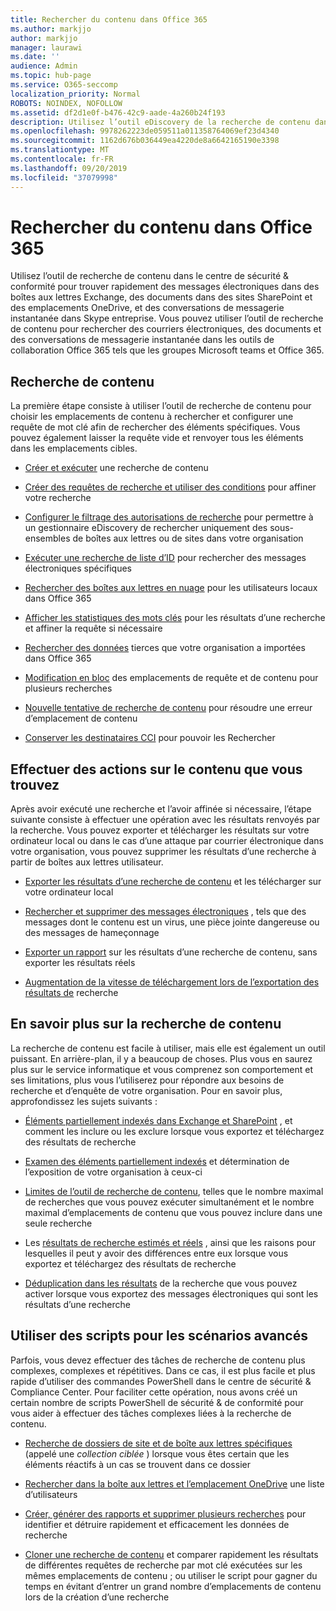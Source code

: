 ```yaml
---
title: Rechercher du contenu dans Office 365
ms.author: markjjo
author: markjjo
manager: laurawi
ms.date: ''
audience: Admin
ms.topic: hub-page
ms.service: O365-seccomp
localization_priority: Normal
ROBOTS: NOINDEX, NOFOLLOW
ms.assetid: df2d1e0f-b476-42c9-aade-4a260b24f193
description: Utilisez l’outil eDiscovery de la recherche de contenu dans le centre de sécurité & conformité pour trouver rapidement le courrier électronique dans les boîtes aux lettres Exchange, les documents dans les sites SharePoint et les emplacements OneDrive, et les conversations de messagerie instantanée dans Skype entreprise.
ms.openlocfilehash: 9978262223de059511a011358764069ef23d4340
ms.sourcegitcommit: 1162d676b036449ea4220de8a6642165190e3398
ms.translationtype: MT
ms.contentlocale: fr-FR
ms.lasthandoff: 09/20/2019
ms.locfileid: "37079998"
---
```

# <a name="search-for-content-in-office-365"></a>Rechercher du contenu dans Office 365

Utilisez l’outil de recherche de contenu dans le centre de sécurité & conformité pour trouver rapidement des messages électroniques dans des boîtes aux lettres Exchange, des documents dans des sites SharePoint et des emplacements OneDrive, et des conversations de messagerie instantanée dans Skype entreprise. Vous pouvez utiliser l’outil de recherche de contenu pour rechercher des courriers électroniques, des documents et des conversations de messagerie instantanée dans les outils de collaboration Office 365 tels que les groupes Microsoft teams et Office 365.
  
## <a name="search-for-content"></a>Recherche de contenu

La première étape consiste à utiliser l’outil de recherche de contenu pour choisir les emplacements de contenu à rechercher et configurer une requête de mot clé afin de rechercher des éléments spécifiques. Vous pouvez également laisser la requête vide et renvoyer tous les éléments dans les emplacements cibles.
  
- [Créer et exécuter](content-search.md) une recherche de contenu 
    
- [Créer des requêtes de recherche et utiliser des conditions](keyword-queries-and-search-conditions.md) pour affiner votre recherche 
    
- [Configurer le filtrage des autorisations de recherche](permissions-filtering-for-content-search.md) pour permettre à un gestionnaire eDiscovery de rechercher uniquement des sous-ensembles de boîtes aux lettres ou de sites dans votre organisation 
    
- [Exécuter une recherche de liste d’ID](csv-file-for-an-id-list-content-search.md) pour rechercher des messages électroniques spécifiques 
    
- [Rechercher des boîtes aux lettres en nuage](search-cloud-based-mailboxes-for-on-premises-users.md) pour les utilisateurs locaux dans Office 365

- [Afficher les statistiques des mots clés](view-keyword-statistics-for-content-search.md) pour les résultats d’une recherche et affiner la requête si nécessaire 
    
- [Rechercher des données](use-content-search-to-search-third-party-data-that-was-imported.md) tierces que votre organisation a importées dans Office 365 
    
- [Modification en bloc](bulk-edit-content-searches.md) des emplacements de requête et de contenu pour plusieurs recherches 
    
- [Nouvelle tentative de recherche de contenu](retry-failed-content-search.md) pour résoudre une erreur d’emplacement de contenu

- [Conserver les destinataires CCI](https://docs.microsoft.com/exchange/policy-and-compliance/holds/preserve-bcc-recipients-and-group-members) pour pouvoir les Rechercher 


## <a name="perform-actions-on-content-you-find"></a>Effectuer des actions sur le contenu que vous trouvez

Après avoir exécuté une recherche et l’avoir affinée si nécessaire, l’étape suivante consiste à effectuer une opération avec les résultats renvoyés par la recherche. Vous pouvez exporter et télécharger les résultats sur votre ordinateur local ou dans le cas d’une attaque par courrier électronique dans votre organisation, vous pouvez supprimer les résultats d’une recherche à partir de boîtes aux lettres utilisateur.
  
- [Exporter les résultats d’une recherche de contenu](export-search-results.md) et les télécharger sur votre ordinateur local 
    
- [Rechercher et supprimer des messages électroniques](search-for-and-delete-messages-in-your-organization.md) , tels que des messages dont le contenu est un virus, une pièce jointe dangereuse ou des messages de hameçonnage 
    
- [Exporter un rapport](export-a-content-search-report.md) sur les résultats d’une recherche de contenu, sans exporter les résultats réels 
    
- [Augmentation de la vitesse de téléchargement lors de l’exportation des résultats de](increase-download-speeds-when-exporting-ediscovery-results.md) recherche 
    
## <a name="learn-more-about-content-search"></a>En savoir plus sur la recherche de contenu

La recherche de contenu est facile à utiliser, mais elle est également un outil puissant. En arrière-plan, il y a beaucoup de choses. Plus vous en saurez plus sur le service informatique et vous comprenez son comportement et ses limitations, plus vous l’utiliserez pour répondre aux besoins de recherche et d’enquête de votre organisation. Pour en savoir plus, approfondissez les sujets suivants :
  
- [Éléments partiellement indexés dans Exchange et SharePoint](partially-indexed-items-in-content-search.md) , et comment les inclure ou les exclure lorsque vous exportez et téléchargez des résultats de recherche 
    
- [Examen des éléments partiellement indexés](investigating-partially-indexed-items-in-ediscovery.md) et détermination de l’exposition de votre organisation à ceux-ci 
    
- [Limites de l’outil de recherche de contenu](limits-for-content-search.md), telles que le nombre maximal de recherches que vous pouvez exécuter simultanément et le nombre maximal d’emplacements de contenu que vous pouvez inclure dans une seule recherche 
    
- Les [résultats de recherche estimés et réels](differences-between-estimated-and-actual-ediscovery-search-results.md) , ainsi que les raisons pour lesquelles il peut y avoir des différences entre eux lorsque vous exportez et téléchargez des résultats de recherche 
    
- [Déduplication dans les résultats](de-duplication-in-ediscovery-search-results.md) de la recherche que vous pouvez activer lorsque vous exportez des messages électroniques qui sont les résultats d’une recherche 
    
## <a name="use-scripts-for-advanced-scenarios"></a>Utiliser des scripts pour les scénarios avancés

Parfois, vous devez effectuer des tâches de recherche de contenu plus complexes, complexes et répétitives. Dans ce cas, il est plus facile et plus rapide d’utiliser des commandes PowerShell dans le centre de sécurité & Compliance Center. Pour faciliter cette opération, nous avons créé un certain nombre de scripts PowerShell de sécurité & de conformité pour vous aider à effectuer des tâches complexes liées à la recherche de contenu.
  
- [Recherche de dossiers de site et de boîte aux lettres spécifiques](use-content-search-for-targeted-collections.md) (appelé une *collection ciblée* ) lorsque vous êtes certain que les éléments réactifs à un cas se trouvent dans ce dossier 
    
- [Rechercher dans la boîte aux lettres et l’emplacement OneDrive](search-the-mailbox-and-onedrive-for-business-for-a-list-of-users.md) une liste d’utilisateurs 
    
- [Créer, générer des rapports et supprimer plusieurs recherches](create-report-on-and-delete-multiple-content-searches.md) pour identifier et détruire rapidement et efficacement les données de recherche 
    
- [Cloner une recherche de contenu](clone-a-content-search.md) et comparer rapidement les résultats de différentes requêtes de recherche par mot clé exécutées sur les mêmes emplacements de contenu ; ou utiliser le script pour gagner du temps en évitant d’entrer un grand nombre d’emplacements de contenu lors de la création d’une recherche 
    

